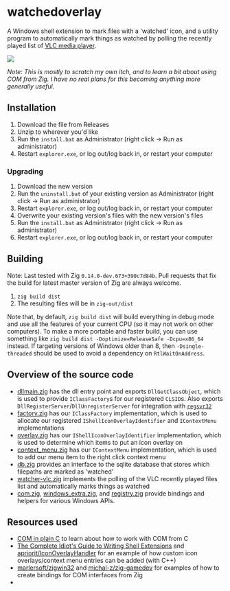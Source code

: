 watchedoverlay 
==============

A Windows shell extension to mark files with a 'watched' icon, and a utility program to automatically mark things as watched by polling the recently played list of [VLC media player](https://www.videolan.org/vlc/). 

![](https://www.ryanliptak.com/misc/watchedoverlay-screenshot.png) 

*Note: This is mostly to scratch my own itch, and to learn a bit about using COM from Zig. I have no real plans for this becoming anything more generally useful.* 

## Installation  

1. Download the file from Releases  
2. Unzip to wherever you'd like
3. Run the `install.bat` as Administrator (right click -> Run as administrator)
4. Restart `explorer.exe`, or log out/log back in, or restart your computer

### Upgrading

1. Download the new version
2. Run the `uninstall.bat` of your existing version as Administrator (right click -> Run as administrator)
3. Restart `explorer.exe`, or log out/log back in, or restart your computer
4. Overwrite your existing version's files with the new version's files
5. Run the `install.bat` as Administrator (right click -> Run as administrator)
6. Restart `explorer.exe`, or log out/log back in, or restart your computer

## Building

Note: Last tested with Zig `0.14.0-dev.673+390c7d84b`. Pull requests that fix the build for latest master version of Zig are always welcome.

1. `zig build dist`
2. The resulting files will be in `zig-out/dist`

Note that, by default, `zig build dist` will build everything in debug mode and use all the features of your current CPU (so it may not work on other computers). To make a more portable and faster build, you can use something like `zig build dist -Doptimize=ReleaseSafe -Dcpu=x86_64` instead. If targeting versions of Windows older than 8, then `-Dsingle-threaded` should be used to avoid a dependency on `RtlWaitOnAddress`.

## Overview of the source code

- [dllmain.zig](src/dllmain.zig) has the dll entry point and exports `DllGetClassObject`, which is used to provide `IClassFactory`s for our registered `CLSID`s. Also exports `DllRegisterServer`/`DllUnregisterServer` for integration with [`regsvr32`](https://docs.microsoft.com/en-us/windows-server/administration/windows-commands/regsvr32)
- [factory.zig](src/factory.zig) has our `IClassFactory` implementation, which is used to allocate our registered `IShellIconOverlayIdentifier` and `IContextMenu` implementations
- [overlay.zig](src/overlay.zig) has our `IShellIconOverlayIdentifier` implementation, which is used to determine which items to put an icon overlay on
- [context_menu.zig](src/context_menu.zig) has our `IContextMenu` implementation, which is used to add our menu item to the right click context menu
- [db.zig](src/db.zig) provides an interface to the sqlite database that stores which filepaths are marked as 'watched'
- [watcher-vlc.zig](src/watcher-vlc.zig) implements the polling of the VLC recently played files list and automatically marks things as watched
- [com.zig](src/com.zig), [windows_extra.zig](src/windows_extra.zig), and [registry.zig](src/registry.zig) provide bindings and helpers for various Windows APIs.

## Resources used

- [COM in plain C](https://www.codeproject.com/Articles/13601/COM-in-plain-C) to learn about how to work with COM from C
- [The Complete Idiot's Guide to Writing Shell Extensions](https://www.codeproject.com/Articles/445/The-Complete-Idiots-Guide-to-Writing-Shell-Exten-2) and [apriorit/IconOverlayHandler](https://github.com/apriorit/IconOverlayHandler) for an example of how custom icon overlays/context menu entries can be added (with C++)
- [marlersoft/zigwin32](https://github.com/marlersoft/zigwin32) and [michal-z/zig-gamedev](https://github.com/michal-z/zig-gamedev) for examples of how to create bindings for COM interfaces from Zig
- 

